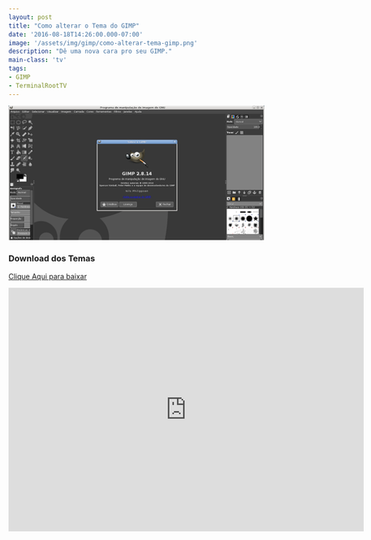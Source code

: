 ```yaml
---
layout: post
title: "Como alterar o Tema do GIMP"
date: '2016-08-18T14:26:00.000-07:00'
image: '/assets/img/gimp/como-alterar-tema-gimp.png'
description: "Dê uma nova cara pro seu GIMP."
main-class: 'tv'
tags:
- GIMP
- TerminalRootTV
---
```

![Como alterar o Tema do GIMP](/assets/img/gimp/como-alterar-tema-gimp.png "Como alterar o Tema do GIMP")

### Download dos Temas
[Clique Aqui para baixar](https://github.com/draekko/gimp-cc-themes)

<iframe allowfullscreen="" frameborder="0" height="480" src="https://www.youtube.com/embed/7YycV67IuEg" width="700"></iframe>
